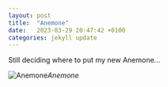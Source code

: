 ```yaml
---
layout: post
title:  "Anemone"
date:   2023-03-29 20:47:42 +0100
categories: jekyll update
---
```


Still deciding where to put my new Anemone...

![Anemone](https://lh3.googleusercontent.com/xZ_QJyx_fklbA7TH5dkEkP5CZ4dJWiZBZzQ_g-yr3G2CiUr75yPUcsMRo7sCBlJpQPrd8FGjmmNHtuaVEMVpWj4y6y0n-lG3vZ5MJW5QdBabdFHHAxJqfkWkycrHjXyd4DuZ1ijieg=w2400)*Anemone*&nbsp;



[jekyll-docs]: https://jekyllrb.com/docs/home
[jekyll-gh]:   https://github.com/jekyll/jekyll
[jekyll-talk]: https://talk.jekyllrb.com/


